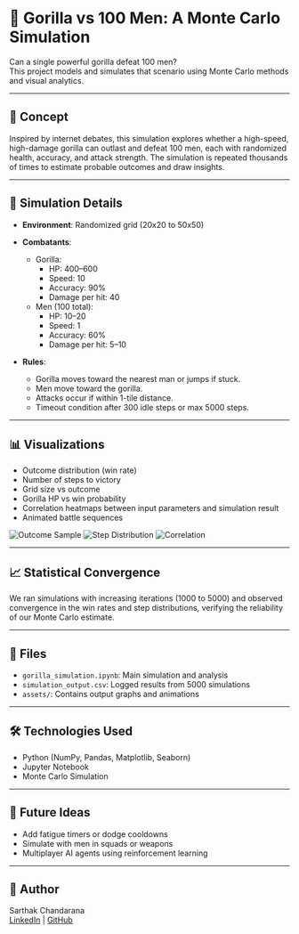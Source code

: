 # 🦍 Gorilla vs 100 Men: A Monte Carlo Simulation

Can a single powerful gorilla defeat 100 men?  
This project models and simulates that scenario using Monte Carlo methods and visual analytics.

---

## 🧠 Concept

Inspired by internet debates, this simulation explores whether a high-speed, high-damage gorilla can outlast and defeat 100 men, each with randomized health, accuracy, and attack strength. The simulation is repeated thousands of times to estimate probable outcomes and draw insights.

---

## 🔬 Simulation Details

- **Environment**: Randomized grid (20x20 to 50x50)
- **Combatants**:
  - Gorilla:
    - HP: 400–600
    - Speed: 10
    - Accuracy: 90%
    - Damage per hit: 40
  - Men (100 total):
    - HP: 10–20
    - Speed: 1
    - Accuracy: 60%
    - Damage per hit: 5–10

- **Rules**:
  - Gorilla moves toward the nearest man or jumps if stuck.
  - Men move toward the gorilla.
  - Attacks occur if within 1-tile distance.
  - Timeout condition after 300 idle steps or max 5000 steps.

---

## 📊 Visualizations

- Outcome distribution (win rate)
- Number of steps to victory
- Grid size vs outcome
- Gorilla HP vs win probability
- Correlation heatmaps between input parameters and simulation result
- Animated battle sequences

![Outcome Sample](assets/outcome_bar_chart.png)
![Step Distribution](assets/step_distribution.png)
![Correlation](assets/correlation_heatmap.png)

---

## 📈 Statistical Convergence

We ran simulations with increasing iterations (1000 to 5000) and observed convergence in the win rates and step distributions, verifying the reliability of our Monte Carlo estimate.

---

## 📂 Files

- `gorilla_simulation.ipynb`: Main simulation and analysis
- `simulation_output.csv`: Logged results from 5000 simulations
- `assets/`: Contains output graphs and animations

---

## 🛠️ Technologies Used

- Python (NumPy, Pandas, Matplotlib, Seaborn)
- Jupyter Notebook
- Monte Carlo Simulation

---

## 📌 Future Ideas

- Add fatigue timers or dodge cooldowns
- Simulate with men in squads or weapons
- Multiplayer AI agents using reinforcement learning

---

## 🤖 Author

Sarthak Chandarana  
[LinkedIn](https://www.linkedin.com/in/sarthak-chandarana) | [GitHub](https://github.com/sarthakchandarana)
